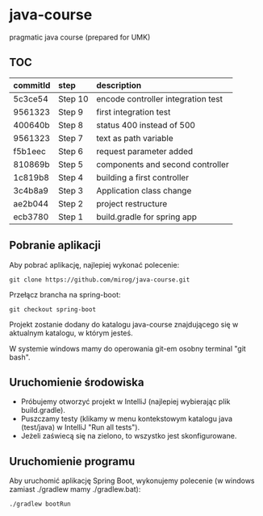 java-course
===========

pragmatic java course (prepared for UMK)


TOC
---

| commitId| step    | description                        |
|:--------|:--------|:-----------------------------------|
| 5c3ce54 | Step 10 | encode controller integration test |
| 9561323 | Step 9  | first integration test             |
| 400640b | Step 8  | status 400 instead of 500          |
| 9561323 | Step 7  | text as path variable              |
| f5b1eec | Step 6  | request parameter added            |
| 810869b | Step 5  | components and second controller   |
| 1c819b8 | Step 4  | building a first controller        |
| 3c4b8a9 | Step 3  | Application class change           |
| ae2b044 | Step 2  | project restructure                |
| ecb3780 | Step 1  | build.gradle for spring app        |


Pobranie aplikacji
------------------

Aby pobrać aplikację, najlepiej wykonać polecenie:

```
git clone https://github.com/mirog/java-course.git
```

Przełącz brancha na spring-boot:

```
git checkout spring-boot
```

Projekt zostanie dodany do katalogu java-course znajdującego się w aktualnym katalogu, w którym jesteś.

W systemie windows mamy do operowania git-em osobny terminal "git bash".


Uruchomienie środowiska
-----------------------

- Próbujemy otworzyć projekt w IntelliJ (najlepiej wybierając plik build.gradle).
- Puszczamy testy (klikamy w menu kontekstowym katalogu java (test/java) w IntelliJ "Run all tests").
- Jeżeli zaświecą się na zielono, to wszystko jest skonfigurowane.


Uruchomienie programu
---------------------

Aby uruchomić aplikację Spring Boot, wykonujemy polecenie (w windows zamiast ./gradlew mamy ./gradlew.bat):

```
./gradlew bootRun
```
